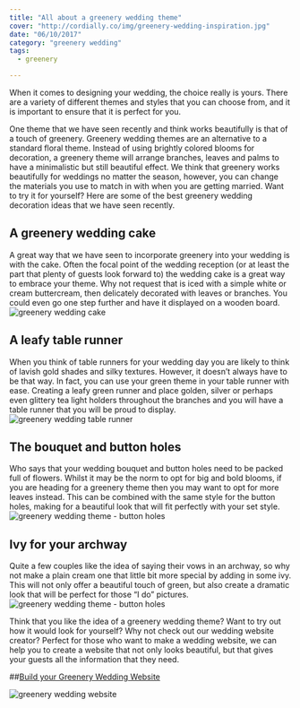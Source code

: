 ```yaml
---
title: "All about a greenery wedding theme"
cover: "http://cordially.co/img/greenery-wedding-inspiration.jpg"
date: "06/10/2017"
category: "greenery wedding"
tags:
  - greenery

---
```


When it comes to designing your wedding, the choice really is yours.
There are a variety of different themes and styles that you can choose from, and it is important to ensure that it is perfect for you.

One theme that we have seen recently and think works beautifully is that of a touch of greenery.
Greenery wedding themes are an alternative to a standard floral theme. Instead of using brightly colored blooms for decoration, a greenery theme will arrange branches, leaves and palms to have a minimalistic but still beautiful effect.
We think that greenery works beautifully for weddings no matter the season, however, you can change the materials you use to match in with when you are getting married.
Want to try it for yourself? Here are some of the best greenery wedding decoration ideas that we have seen recently.

## A greenery wedding cake

A great way that we have seen to incorporate greenery into your wedding is with the cake. Often the focal point of the wedding reception (or at least the part that plenty of guests look forward to) the wedding cake is a great way to embrace your theme. Why not request that is iced with a simple white or cream buttercream, then delicately decorated with leaves or branches. You could even go one step further and have it displayed on a wooden board.
![greenery wedding cake](http://cordially.co/img/Greenery-wedding-cake-ideas.jpg)

## A leafy table runner

When you think of table runners for your wedding day you are likely to think of lavish gold shades and silky textures. However, it doesn’t always have to be that way. In fact, you can use your green theme in your table runner with ease. Creating a leafy green runner and place golden, silver or perhaps even glittery tea light holders throughout the branches and you will have a table runner that you will be proud to display.
![greenery wedding table runner](http://cordially.co/img/Greenery-table-runner.jpg)

## The bouquet and button holes

Who says that your wedding bouquet and button holes need to be packed full of flowers. Whilst it may be the norm to opt for big and bold blooms, if you are heading for a greenery theme then you may want to opt for more leaves instead. This can be combined with the same style for the button holes, making for a beautiful look that will fit perfectly with your set style.
![greenery wedding theme - button holes](http://cordially.co/img/greenery-wedding-boutonnieres.jpg)


## Ivy for your archway

Quite a few couples like the idea of saying their vows in an archway, so why not make a plain cream one that little bit more special by adding in some ivy. This will not only offer a beautiful touch of green, but also create a dramatic look that will be perfect for those “I do” pictures.
![greenery wedding theme - button holes](http://cordially.co/img/greenery-wedding-arch.jpg)

Think that you like the idea of a greenery wedding theme? Want to try out how it would look for yourself? Why not check out our wedding website creator? Perfect for those who want to make a wedding website, we can help you to create a website that not only looks beautiful, but that gives your guests all the information that they need.

##[Build your Greenery Wedding Website](https://app.cordially.co/template/greenery)

![greenery wedding website](http://cordially.co/img/greenery-wedding-website-template.jpg)
